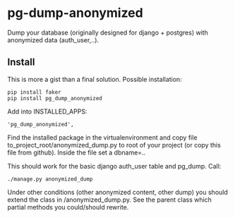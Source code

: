 # pg-dump-anonymized
Dump your database (originally designed for django + postgres) with anonymized data (auth_user,..).

## Install

This is more a gist than a final solution.
Possible installation:

    pip install faker
    pip install pg_dump_anonymized

Add into INSTALLED_APPS:

    'pg_dump_anonymized',

Find the installed package in the virtualenvironment and copy file to_project_root/anonymized_dump.py to root of your project (or copy this file from github).
Inside the file set a dbname=..

This should work for the basic django auth_user table and pg_dump. Call:

    ./manage.py anonymized_dump


Under other conditions (other anonymized content, other dump) you should extend the class in <your-project-root>/anonymized_dump.py.
See the parent class which partial methods you could/should rewrite.
